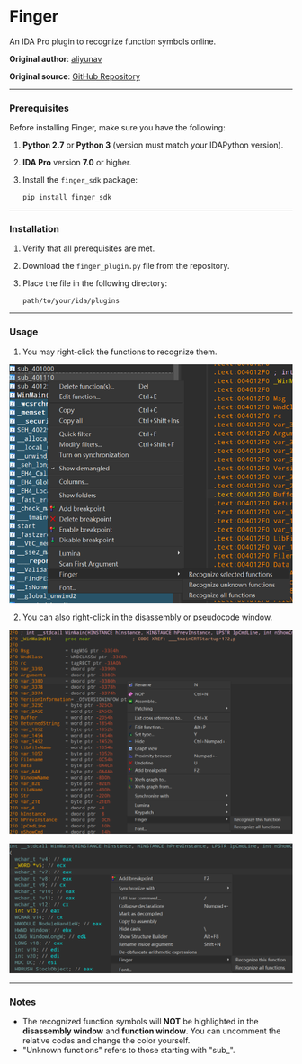 # Finger

An IDA Pro plugin to recognize function symbols online.

**Original author**: [aliyunav](https://github.com/aliyunav) 

**Original source**: [GitHub Repository](https://github.com/aliyunav/Finger)

---

### Prerequisites

Before installing Finger, make sure you have the following:

1. **Python 2.7** or **Python 3** (version must match your IDAPython version).  
2. **IDA Pro** version **7.0** or higher.  
3. Install the `finger_sdk` package:

   ```bash
   pip install finger_sdk
   ```

---

### Installation

1. Verify that all prerequisites are met.  
2. Download the `finger_plugin.py` file from the repository.  
3. Place the file in the following directory:  

   ```
   path/to/your/ida/plugins
   ```

---

### Usage

1. You may right-click the functions to recognize them.

![1](./assets/1.png)

2. You can also right-click in the disassembly or pseudocode window.

![2](./assets/2.png)

![3](./assets/3.png)

---

### Notes

- The recognized function symbols will **NOT** be highlighted in the **disassembly window** and **function window**. You can uncomment the relative codes and change the color yourself.
- "Unknown functions" refers to those starting with "sub_".
